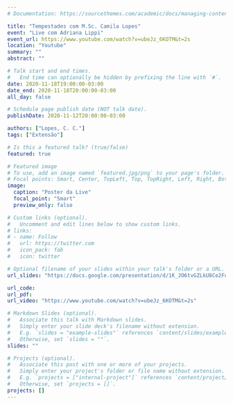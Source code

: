 ```yaml
---
# Documentation: https://sourcethemes.com/academic/docs/managing-content/

title: "Tempestades com M.Sc. Camila Lopes"
event: "Live com Adriana Lippi"
event_url: https://www.youtube.com/watch?v=ubeJz_6KOTM&t=2s
location: "Youtube"
summary: ""
abstract: ""

# Talk start and end times.
#   End time can optionally be hidden by prefixing the line with `#`.
date: 2020-11-18T19:00:00-03:00
date_end: 2020-11-18T20:00:00-03:00
all_day: false

# Schedule page publish date (NOT talk date).
publishDate: 2020-11-12T20:00:00-03:00

authors: ["Lopes, C. C."]
tags: ["Extensão"]

# Is this a featured talk? (true/false)
featured: true

# Featured image
# To use, add an image named `featured.jpg/png` to your page's folder. 
# Focal points: Smart, Center, TopLeft, Top, TopRight, Left, Right, BottomLeft, Bottom, BottomRight.
image:
  caption: "Poster da Live"
  focal_point: "Smart"
  preview_only: false

# Custom links (optional).
#   Uncomment and edit lines below to show custom links.
# links:
# - name: Follow
#   url: https://twitter.com
#   icon_pack: fab
#   icon: twitter

# Optional filename of your slides within your talk's folder or a URL.
url_slides: "https://docs.google.com/presentation/d/1K_JO6tvGZLkU8Ce2FucDyiVmShTuQD630sfysKDi7sU/edit?usp=sharing"

url_code:
url_pdf:
url_video: "https://www.youtube.com/watch?v=ubeJz_6KOTM&t=2s"

# Markdown Slides (optional).
#   Associate this talk with Markdown slides.
#   Simply enter your slide deck's filename without extension.
#   E.g. `slides = "example-slides"` references `content/slides/example-slides.md`.
#   Otherwise, set `slides = ""`.
slides: ""

# Projects (optional).
#   Associate this post with one or more of your projects.
#   Simply enter your project's folder or file name without extension.
#   E.g. `projects = ["internal-project"]` references `content/project/deep-learning/index.md`.
#   Otherwise, set `projects = []`.
projects: []
---
```

